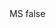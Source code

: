 <?xml version="1.0" encoding="UTF-8"?>
<CustomMetadata xmlns="http://soap.sforce.com/2006/04/metadata">
    <label>MS</label>
    <protected>false</protected>
</CustomMetadata>
